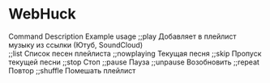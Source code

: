 # WebHuck
Command	Description	Example usage
;;play <url>	Добавляет в плейлист музыку из ссылки (Ютуб, SoundCloud)	
;;list	Список песен плейлиста
;;nowplaying	Текущая песня
;;skip	Пропуск текущей песни
;;stop	Стоп
;;pause	Пауза
;;unpause	Возобновить
;;repeat	Повтор 
;;shuffle	Помешать плейлист
